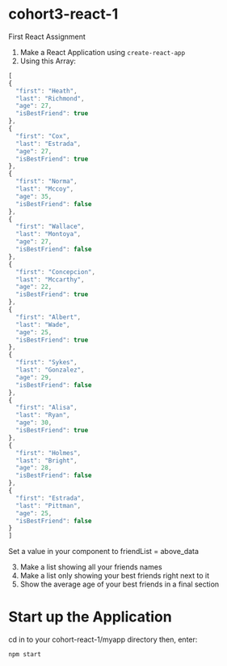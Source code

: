 
# cohort3-react-1
First React Assignment


1. Make a React Application using `create-react-app`
2. Using this Array:
  ```js
[
  {
    "first": "Heath",
    "last": "Richmond",
    "age": 27,
    "isBestFriend": true
  },
  {
    "first": "Cox",
    "last": "Estrada",
    "age": 27,
    "isBestFriend": true
  },
  {
    "first": "Norma",
    "last": "Mccoy",
    "age": 35,
    "isBestFriend": false
  },
  {
    "first": "Wallace",
    "last": "Montoya",
    "age": 27,
    "isBestFriend": false
  },
  {
    "first": "Concepcion",
    "last": "Mccarthy",
    "age": 22,
    "isBestFriend": true
  },
  {
    "first": "Albert",
    "last": "Wade",
    "age": 25,
    "isBestFriend": true
  },
  {
    "first": "Sykes",
    "last": "Gonzalez",
    "age": 29,
    "isBestFriend": false
  },
  {
    "first": "Alisa",
    "last": "Ryan",
    "age": 30,
    "isBestFriend": true
  },
  {
    "first": "Holmes",
    "last": "Bright",
    "age": 28,
    "isBestFriend": false
  },
  {
    "first": "Estrada",
    "last": "Pittman",
    "age": 25,
    "isBestFriend": false
  }
]
```

Set a value in your component to friendList = above_data

3. Make a list showing all your friends names
4. Make a list only showing your best friends right next to it
5. Show the average age of your best friends in a final section

# Start up the Application

cd in to your cohort-react-1/myapp directory
then, enter:

```
npm start
```

